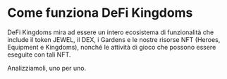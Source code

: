 # Come funziona DeFi Kingdoms

DeFi Kingdoms mira ad essere un intero ecosistema di funzionalità che include il token JEWEL, il DEX, i Gardens e le nostre risorse NFT (Heroes, Equipment e Kingdoms), nonché le attività di gioco che possono essere eseguite con tali NFT.&#x20;

Analizziamoli, uno per uno.
